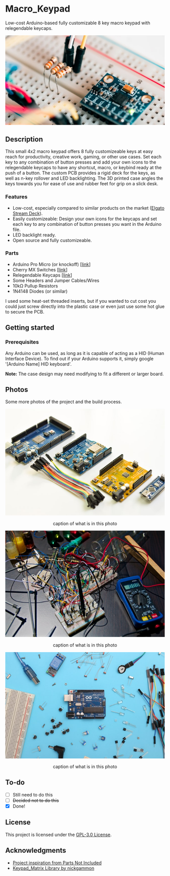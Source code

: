 # Macro_Keypad

Low-cost Arduino-based fully customizable 8 key macro keypad with relegendable keycaps. 

<div align="center">
  <kbd>
    <img src="images/harrison-broadbent-afZVP8xbbw0-unsplash.jpg" />
  </kbd>
</div>

## Description

This small 4x2 macro keypad offers 8 fully customizeable keys at easy reach for productivity, creative work, gaming, or other use cases. Set each key to any combination of button presses and add your own icons to the relegendable keycaps to have any shortcut, macro, or keybind ready at the push of a button. The custom PCB provides a rigid deck for the keys, as well as n-key rollover and LED backlighting. The 3D printed case angles the keys towards you for ease of use and rubber feet for grip on a slick desk.

### Features

- Low-cost, especially compared to similar products on the market ([Elgato Stream Deck](https://www.elgato.com/en/stream-deck)).
- Easily customizeable: Design your own icons for the keycaps and set each key to any combination of button presses you want in the Arduino file.
- LED backlight ready.
- Open source and fully customizeable.

### Parts

- Arduino Pro Micro (or knockoff) [[link](https://www.sparkfun.com/products/12640)]
- Cherry MX Switches [[link](https://www.digikey.com/en/products/detail/cherry-americas-llc/MX1A-11NW/91134)]
- Relegendable Keycaps [[link](https://www.amazon.com/dp/B01M023NFK?psc=1)]
- Some Headers and Jumper Cables/Wires
- 10kΩ Pullup Resistors
- 1N4148 Diodes (or similar)

I used some heat-set threaded inserts, but if you wanted to cut cost you could just screw directly into the plastic case or even just use some hot glue to secure the PCB.

## Getting started

### Prerequisites

Any Arduino can be used, as long as it is capable of acting as a HID (Human Interface Device). To find out if your Arduino supports it, simply google '[Arduino Name] HID keyboard'.

**Note:** The case design may need modifying to fit a different or larger board.
<!--
### Install

Ideally, write a script whose usage is described here.

### Configure

Manual, context-specific tasks not covered in the installation process.

### Usage

GIFs are useful here to see the project in action.

### Troubleshooting

Or FAQs, if that's more appropriate.
-->
## Photos

Some more photos of the project and the build process.

<div align="center">
  <kbd>
    <img src="images/frank-wang-ogxlyCA1BQc-unsplash.jpg" />
  </kbd>
    
  caption of what is in this photo
</div>

<div align="center">
  <kbd>
    <img src="images/nicolas-thomas-3GZi6OpSDcY-unsplash.jpg" />
  </kbd>
    
  caption of what is in this photo
</div>

<div align="center">
  <kbd>
    <img src="images/sahand-babali-owjrvbyXYyc-unsplash.jpg" />
  </kbd>
    
  caption of what is in this photo
</div>

<!--
### Legal disclaimer

Usage of this tool for attacking targets without prior mutual consent is illegal. It is the end user's responsibility to obey all applicable local, state, and federal laws. Developers assume no liability and are not responsible for any misuse or damage caused by this program.
-->
<!--
### See also

- [A simple README.md template](https://gist.github.com/DomPizzie/7a5ff55ffa9081f2de27c315f5018afc)
- [A template to make good README.md](https://gist.github.com/PurpleBooth/109311bb0361f32d87a2)
- [A sample README for all your GitHub projects](https://gist.github.com/fvcproductions/1bfc2d4aecb01a834b46)
- [A simple README.md template to kickstart projects](https://github.com/me-and-company/readme-template)
-->
## To-do

- [ ] Still need to do this
- [ ] ~~Decided not to do this~~
- [x] Done!

## License

This project is licensed under the [GPL-3.0 License](LICENSE).

## Acknowledgments

* [Project inspiration from Parts Not Included](https://www.partsnotincluded.com/diy-stream-deck-mini-macro-keyboard/)
* [Keypad_Matrix Library by nickgammon](https://github.com/nickgammon/Keypad_Matrix)

